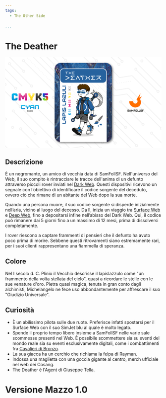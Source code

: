 ```yaml
---
tags:
  - The Other Side

...
```


# The Deather

![thedeather](../eg/C/thedeather.jpg)

## Descrizione

È un negromante, un amico di vecchia data di SamFollSF. Nell'universo del Web, il suo compito è rintracciare le tracce dell'anima di un defunto attraverso piccoli rover inviati nel [Dark Web](../Remix/deep.md). Questi dispositivi ricevono un segnale con l’obiettivo di identificare il codice sorgente del deceduto, ovvero ciò che rimane di un abitante del Web dopo la sua morte.

Quando una persona muore, il suo codice sorgente si disperde inizialmente nell’aria, vicino al luogo del decesso. Da lì, inizia un viaggio tra [Surface Web](../Remix/deep.md) e [Deep Web](../Remix/deep.md), fino a depositarsi infine nell’abisso del Dark Web. Qui, il codice può rimanere dai 5 giorni fino a un massimo di 12 mesi, prima di dissolversi completamente.

I rover riescono a captare frammenti di pensieri che il defunto ha avuto poco prima di morire. Sebbene questi ritrovamenti siano estremamente rari, per i suoi clienti rappresentano una fiammella di speranza.

## Colore

Nel I secolo d. C. Plinio il Vecchio descrisse il lapislazzulo come "un frammento della volta stellata del cielo", quasi a ricordare le stelle con le sue venature d'oro. Pietra quasi magica, tenuta in gran conto dagli alchimisti, Michelangelo ne fece uso abbondantemente per affrescare il suo "Giudizio Universale".

## Curiosità

- È un abilissimo pilota sulle due ruote. Preferisce infatti spostarsi per il Surface Web con il suo SimJet blu al quale è molto legato.
- Spende il proprio tempo libero insieme a SamFollSF nelle varie sale scommesse presenti nel Web. È possibile scommettere sia su eventi del mondo reale sia su eventi esclusivamente digitali, come i combattimenti fra [Cavalieri di Bronzo](../Remix/metal.md).
- La sua giacca ha un cerchio che richiama la felpa di Rayman.
- Indossa una maglietta con una goccia gigante al centro, merch ufficiale nel web dei Cosang.
- The Deather è l'Agent di Giuseppe Tella.

# Versione Mazzo 1.0